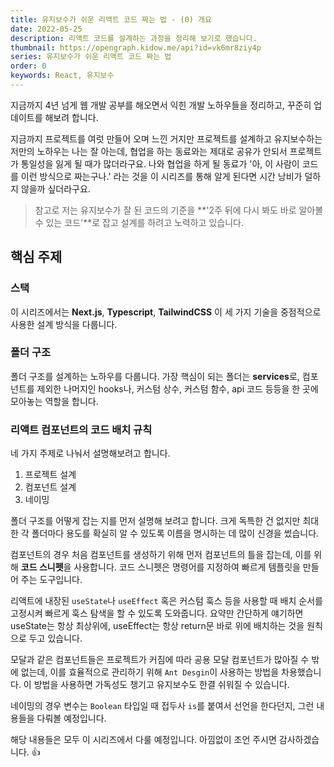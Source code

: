 ```yaml
---
title: 유지보수가 쉬운 리액트 코드 짜는 법 - (0) 개요
date: 2022-05-25
description: 리액트 코드를 설계하는 과정을 정리해 보기로 했습니다.
thumbnail: https://opengraph.kidow.me/api?id=vk6mr8ziy4p
series: 유지보수가 쉬운 리액트 코드 짜는 법
order: 0
keywords: React, 유지보수
---
```


<!-- toc -->

지금까지 4년 넘게 웹 개발 공부를 해오면서 익힌 개발 노하우들을 정리하고, 꾸준히 업데이트를 해보려 합니다.

지금까지 프로젝트를 여럿 만들어 오며 느낀 거지만 프로젝트를 설계하고 유지보수하는 저만의 노하우는 나는 잘 아는데, 협업을 하는 동료와는 제대로 공유가 안되서 프로젝트가 통일성을 잃게 될 때가 많더라구요. 나와 협업을 하게 될 동료가 '아, 이 사람이 코드를 이런 방식으로 짜는구나.' 라는 것을 이 시리즈를 통해 알게 된다면 시간 낭비가 덜하지 않을까 싶더라구요.

> 참고로 저는 유지보수가 잘 된 코드의 기준을 **'2주 뒤에 다시 봐도 바로 알아볼 수 있는 코드'**로 잡고 설계를 하려고 노력하고 있습니다.

## 핵심 주제

### 스택

이 시리즈에서는 **Next.js**, **Typescript**, **TailwindCSS** 이 세 가지 기술을 중점적으로 사용한 설계 방식을 다룹니다.

### 폴더 구조

폴더 구조를 설계하는 노하우를 다룹니다. 가장 핵심이 되는 폴더는 **services**로, 컴포넌트를 제외한 나머지인 hooks나, 커스텀 상수, 커스텀 함수, api 코드 등등을 한 곳에 모아놓는 역할을 합니다.

### 리액트 컴포넌트의 코드 배치 규칙

네 가지 주제로 나눠서 설명해보려고 합니다.

1. 프로젝트 설계
2. 컴포넌트 설계
3. 네이밍

폴더 구조를 어떻게 잡는 지를 먼저 설명해 보려고 합니다. 크게 독특한 건 없지만 최대한 각 폴더마다 용도를 확실히 알 수 있도록 이름을 명시하는 데 많이 신경을 썼습니다.

컴포넌트의 경우 처음 컴포넌트를 생성하기 위해 먼저 컴포넌트의 틀을 잡는데, 이를 위해 **코드 스니펫**을 사용합니다. 코드 스니펫은 명령어를 지정하여 빠르게 템플릿을 만들어 주는 도구입니다.

리액트에 내장된 `useState`나 `useEffect` 혹은 커스텀 훅스 등을 사용할 때 배치 순서를 고정시켜 빠르게 훅스 탐색을 할 수 있도록 도와줍니다. 요약만 간단하게 얘기하면 useState는 항상 최상위에, useEffect는 항상 return문 바로 위에 배치하는 것을 원칙으로 두고 있습니다.

모달과 같은 컴포넌트들은 프로젝트가 커짐에 따라 공용 모달 컴포넌트가 많아질 수 밖에 없는데, 이를 효율적으로 관리하기 위해 `Ant Desgin`이 사용하는 방법을 차용했습니다. 이 방법을 사용하면 가독성도 챙기고 유지보수도 한결 쉬워질 수 있습니다.

네이밍의 경우 변수는 `Boolean` 타입일 때 접두사 `is`를 붙여서 선언을 한다던지, 그런 내용들을 다뤄볼 예정입니다.

해당 내용들은 모두 이 시리즈에서 다룰 예정입니다. 아낌없이 조언 주시면 감사하겠습니다. 👍
